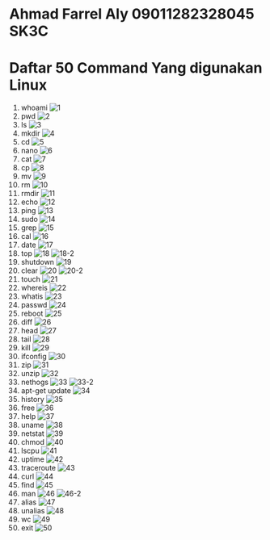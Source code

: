 # Ahmad Farrel Aly 09011282328045 SK3C

# Daftar 50 Command Yang digunakan Linux
1. whoami ![1](./Command/1.png)
2. pwd ![2](./Command/2.png)
3. ls ![3](./Command/3.png)
4. mkdir ![4](./Command/4.png)
5. cd ![5](./Command/5.png)
6. nano ![6](./Command/6.png)
7. cat ![7](./Command/7.png)
8. cp ![8](./Command/8.png)
9. mv ![9](./Command/9.png)
10. rm ![10](./Command/10.png)
11. rmdir ![11](./Command/11.png)
12. echo ![12](./Command/12.png)
13. ping ![13](./Command/13.png)
14. sudo ![14](./Command/14.png)
15. grep ![15](./Command/15.png)
16. cal ![16](./Command/16.png)
17. date ![17](./Command/17.png)
18. top ![18](./Command/18-1.png) ![18-2](./Command/18-2.png)
19. shutdown ![19](./Command/19.png)
20. clear ![20](./Command/20-1.png) ![20-2](./Command/20-2.png)
21. touch ![21](./Command/21.png)
22. whereis ![22](./Command/22.png)
23. whatis ![23](./Command/23.png)
24. passwd ![24](./Command/24.png)
25. reboot ![25](./Command/25.png)
26. diff ![26](./Command/26.png)
27. head ![27](./Command/27.png)
28. tail ![28](./Command/28.png)
29. kill ![29](./Command/29.png)
30. ifconfig ![30](./Command/30.png)
31. zip ![31](./Command/31.png)
32. unzip ![32](./Command/32.png)
33. nethogs ![33](./Command/33-1.png) ![33-2](./Command/33-2.png)
34. apt-get update ![34](./Command/34.png)
35. history ![35](./Command/35.png)
36. free ![36](./Command/36.png)
37. help ![37](./Command/37.png)
38. uname ![38](./Command/38.png)
39. netstat ![39](./Command/39.png)
40. chmod ![40](./Command/40.png)
41. lscpu ![41](./Command/41.png)
42. uptime ![42](./Command/42.png)
43. traceroute ![43](./Command/43.png)
44. curl ![44](./Command/44.png)
45. find ![45](./Command/45.png)
46. man ![46](./Command/46-1.png) ![46-2](./Command/46-2.png)
47. alias ![47](./Command/47.png)
48. unalias ![48](./Command/48.png)
49. wc ![49](./Command/49.png)
50. exit ![50](./Command/50.png)
